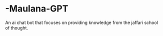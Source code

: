 # -Maulana-GPT
An ai chat bot that focuses on providing knowledge from the jaffari school of thought.
